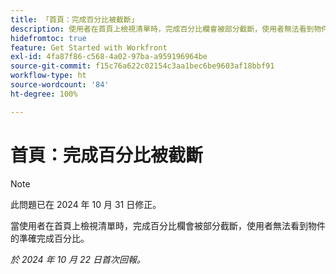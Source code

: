 ```yaml
---
title: 「首頁：完成百分比被截斷」
description: 使用者在首頁上檢視清單時，完成百分比欄會被部分截斷，使用者無法看到物件的準確完成百分比。
hidefromtoc: true
feature: Get Started with Workfront
exl-id: 4fa87f86-c568-4a02-97ba-a959196964be
source-git-commit: f15c76a622c02154c3aa1bec6be9603af18bbf91
workflow-type: ht
source-wordcount: '84'
ht-degree: 100%

---
```


# 首頁：完成百分比被截斷

>[!NOTE]
>
>此問題已在 2024 年 10 月 31 日修正。

當使用者在首頁上檢視清單時，完成百分比欄會被部分截斷，使用者無法看到物件的準確完成百分比。

_於 2024 年 10 月 22 日首次回報。_
